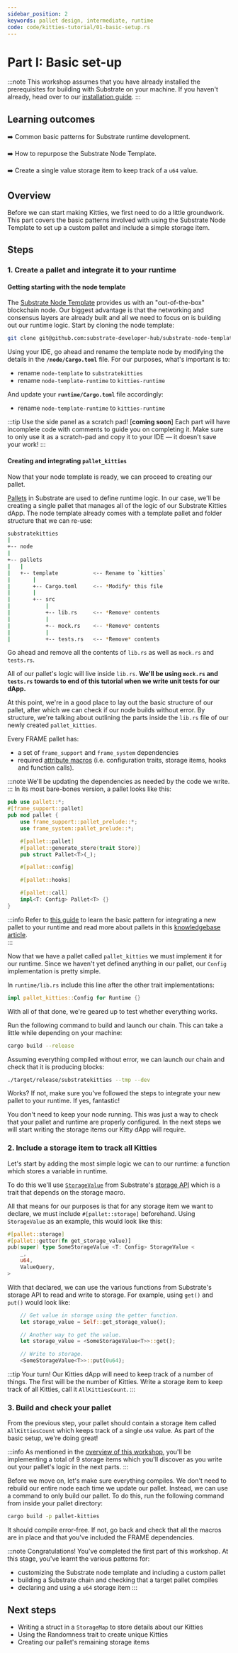 ```yaml
---
sidebar_position: 2
keywords: pallet design, intermediate, runtime
code: code/kitties-tutorial/01-basic-setup.rs
---
```


# Part I: Basic set-up

:::note
This workshop assumes that you have already installed the prerequisites for building with Substrate on your machine.
If you haven't already, head over to our [installation guide][installation].
:::

## Learning outcomes

:arrow_right: Common basic patterns for Substrate runtime development.

:arrow_right: How to repurpose the Substrate Node Template.

:arrow_right: Create a single value storage item to keep track of a `u64` value.

## Overview

Before we can start making Kitties, we first need to do a little groundwork. This part covers the basic patterns involved with using the Substrate Node Template to set up a custom pallet and include a simple storage item.

## Steps

### 1. Create a pallet and integrate it to your runtime

#### Getting starting with the node template

The [Substrate Node Template][substrate-node-template] provides us with an "out-of-the-box" blockchain node. Our biggest advantage
is that the networking and consensus layers are already built and all we need to focus on is building out
our runtime logic. Start by cloning the node template:

```bash
git clone git@github.com:substrate-developer-hub/substrate-node-template.git
```

Using your IDE, go ahead and rename the template node by modifying the details in the **`/node/Cargo.toml`** file.
For our purposes, what's important is to:

- rename `node-template` to `substratekitties`
- rename `node-template-runtime` to `kitties-runtime`

And update your **`runtime/Cargo.toml`** file accordingly:

- rename `node-template-runtime` to `kitties-runtime`

:::tip Use the side panel as a scratch pad! [**coming soon**]
Each part will have incomplete code with comments to guide you on completing it. Make sure to only use it as a scratch-pad
and copy it to your IDE &mdash; it doesn't save your work!
:::

#### Creating and integrating `pallet_kitties`

Now that your node template is ready, we can proceed to creating our pallet.

[Pallets][pallets-kb] in Substrate are used to define runtime logic. In our case, we'll be creating a single pallet that manages all of the
logic of our Substrate Kitties dApp. The node template already comes with a template pallet and folder structure that we can re-use:

```bash
substratekitties
|
+-- node
|
+-- pallets
|   |
|   +-- template           <-- Rename to `kitties`
|       |
|       +-- Cargo.toml     <-- *Modify* this file
|       |
|       +-- src
|           |
|           +-- lib.rs     <-- *Remove* contents
|           |
|           +-- mock.rs    <-- *Remove* contents
|           |
|           +-- tests.rs   <-- *Remove* contents
```

Go ahead and remove all the contents of `lib.rs` as well as `mock.rs` and `tests.rs`.

All of our pallet's logic will live inside `lib.rs`. **We'll
be using `mock.rs` and `tests.rs` towards to end of this tutorial when we write unit tests for our dApp.**

At this point, we're in a good place to lay out the basic structure of our pallet, after which we can check if our node builds without error. By structure, we're talking about outlining the parts inside the `lib.rs` file of our newly created `pallet_kitties`.

Every FRAME pallet has:

- a set of `frame_support` and `frame_system` dependencies
- required [attribute macros][macros-kb] (i.e. configuration traits, storage items, hooks and function calls).

:::note
We'll be updating the dependencies as needed by the code we write.
:::
In its most bare-bones version, a pallet looks like this:

```rust
pub use pallet::*;
#[frame_support::pallet]
pub mod pallet {
	use frame_support::pallet_prelude::*;
	use frame_system::pallet_prelude::*;

	#[pallet::pallet]
    #[pallet::generate_store(trait Store)]
    pub struct Pallet<T>(_);

    #[pallet::config]

    #[pallet::hooks]

    #[pallet::call]
    impl<T: Config> Pallet<T> {}
}
```

:::info
Refer to [this guide](./01-basics/basic-pallet-integration) to learn the basic pattern for integrating a new pallet to your runtime and
read more about pallets in this [knowledgebase article][pallets-kb].  
:::

Now that we have a pallet called `pallet_kitties` we must implement it for our runtime. Since we haven't yet
defined anything in our pallet, our `Config` implementation is pretty simple.

In `runtime/lib.rs` include this
line after the other trait implementations:

```rust
impl pallet_kitties::Config for Runtime {}
```

With all of that done, we're geared up to test whether everything works.

Run the following command to build and launch our chain. This can take a little while depending on your machine:

```bash
cargo build --release
```

Assuming everything compiled without error, we can launch our chain and check that it is producing blocks:

```bash
./target/release/substratekitties --tmp --dev
```

Works? If not, make sure you've followed the steps to integrate your new pallet to your runtime. If yes, fantastic!

You don't need to keep your node running. This was just a way to check that your pallet and runtime are
properly configured. In the next steps we will start writing the storage items our Kitty dApp will require.

### 2. Include a storage item to track all Kitties

Let's start by adding the most simple logic we can to our runtime: a function which stores a variable in runtime.

To do this we'll use [`StorageValue`][storagevalue-rustdocs] from Substrate's [storage API][storage-api-rustdocs] which is a trait that depends
on the storage macro.

All that means for our purposes is that for any storage item we want to declare, we must include `#[pallet::storage]` beforehand. Using `StorageValue` as an example, this would look like this:

```rust
#[pallet::storage]
#[pallet::getter(fn get_storage_value)]
pub(super) type SomeStorageValue <T: Config> StorageValue <
    _,
    u64,
    ValueQuery,
>
```

With that declared, we can use the various functions from Substrate's storage API to read and write to
storage. For example, using `get()` and `put()` would look like:

```rust
    // Get value in storage using the getter function.
    let storage_value = Self::get_storage_value();

    // Another way to get the value.
    let storage_value = <SomeStorageValue<T>>::get();

    // Write to storage.
	<SomeStorageValue<T>>::put(0u64);
```

:::tip Your turn!
Our Kitties dApp will need to keep track of a number of things. The first will be the number of Kitties.
Write a storage item to keep track of all Kitties, call it `AllKittiesCount`.
:::

### 3. Build and check your pallet

From the previous step, your pallet should contain a storage item called `AllKittiesCount` which keeps track of a
single `u64` value. As part of the basic setup, we're doing great!

:::info
As mentioned in the [overview of this workshop](overview),
you'll be implementing a total of 9 storage items which you'll discover as you
write out your pallet's logic in the next parts.
:::

Before we move on, let's make sure everything compiles. We don't need to rebuild our entire node each time we update our pallet.
Instead, we can use a command to only build our pallet. To do this, run the following command from inside your pallet directory:

```bash
cargo build -p pallet-kitties
```

It should compile error-free. If not, go back and check that all the macros are in place and that you've included the
FRAME dependencies.

:::note Congratulations!
 You've completed the first part of this workshop. At this stage, you've learnt the various patterns for:

- customizing the Substrate node template and including a custom pallet
- building a Substrate chain and checking that a target pallet compiles
- declaring and using a `u64` storage item
:::

## Next steps

- Writing a struct in a `StorageMap` to store details about our Kitties
- Using the Randomness trait to create unique Kitties
- Creating our pallet's remaining storage items

[installation]: https://substrate.dev/docs/en/knowledgebase/getting-started/
[substrate-node-template]: https://github.com/substrate-developer-hub/substrate-node-template
[pallets-kb]: https://substrate.dev/docs/en/knowledgebase/runtime/pallets
[macros-kb]: https://substrate.dev/docs/en/knowledgebase/runtime/macros#frame-v2-macros-and-attributes
[storagevalue-rustdocs]: https://substrate.dev/rustdocs/v3.0.0/frame_support/storage/trait.StorageValue.html
[storage-api-rustdocs]: https://substrate.dev/rustdocs/v3.0.0/frame_support/storage/index.html
